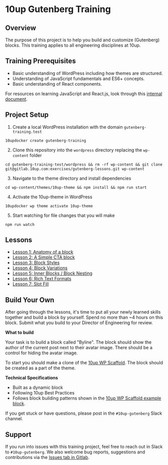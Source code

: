 # 10up Gutenberg Training

## Overview
The purpose of this project is to help you build and customize (Gutenberg) blocks. This training applies to all engineering disciplines at 10up.


## Training Prerequisites
* Basic understanding of WordPress including how themes are structured.
* Understanding of JavaScript fundamentals and ES6+ concepts.
* Basic understanding of React components.

For resources on learning JavaScript and React.js, look through this [internal document](https://internal.10up.com/docs/javascript-tutorials/).


## Project Setup
1. Create a local WordPress installation with the domain `gutenberg-training.test`
```
10updocker create gutenberg-training
```
2. Clone this repository into the `wordpress` directory replacing the `wp-content` folder
```
cd gutenberg-training-test/wordpress && rm -rf wp-content && git clone git@gitlab.10up.com:exercises/gutenberg-lessons.git wp-content
```
3. Navigate to the theme directory and install dependencies
```
cd wp-content/themes/10up-theme && npm install && npm run start
```
4. Activate the 10up-theme in WordPress
```
10updocker wp theme activate 10up-theme
```
5. Start watching for file changes that you will make
```
npm run watch
```


## Lessons
* [Lesson 1: Anatomy of a block](./lessons/01-overview.md)
* [Lesson 2: A Simple CTA block](./lessons/02-cta-lesson.md)
* [Lesson 3: Block Styles](./lessons/03-styles.md)
* [Lesson 4: Block Variations](./lessons/04-variations.md)
* [Lesson 5: Inner Blocks / Block Nesting](./lessons/05-inner-blocks.md)
* [Lesson 6: Rich Text Formats](./lessons/06-rich-text-formats.md)
* [Lesson 7: Slot Fill](./lessons/07-slot-fill.md)

## Build Your Own

After going through the lessons, it's time to put all your newly learned skills together and build a block by yourself. Spend no more than ~4 hours on this block. Submit what you build to your Director of Engineering for review.

__What to build__

Your task is to build a block called "Byline". The block should show the author of the current post next to their avatar image. There should be a control for hiding the avatar image.

To start you should make a clone of the [10up WP Scaffold](https://github.com/10up/wp-scaffold). The block should be created as a part of the theme.

__Technical Specifications__

* Built as a dynamic block
* Following 10up Best Practices
* Follows block building patterns shown in the [10up WP Scaffold example block](https://github.com/10up/wp-scaffold/tree/trunk/themes/10up-theme/includes/blocks/example-block).

If you get stuck or have questions, please post in the `#10up-gutenberg` Slack channel.


## Support
If you run into issues with this training project, feel free to reach out in Slack to `#10up-gutenberg`. We also welcome bug reports, suggestions and contributions via the [Issues tab in Gitlab](https://gitlab.10up.com/exercises/gutenberg-lessons/-/issues).

